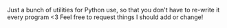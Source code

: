 Just a bunch of utilities for Python use, so that you don't have to re-write it every program <3
Feel free to request things I should add or change!
